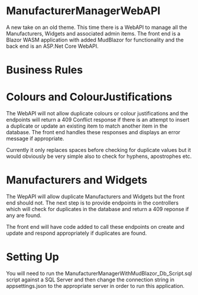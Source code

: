 # ManufacturerManagerWebAPI

A new take on an old theme. This time there is a WebAPI to manage all the Manufacturers, Widgets and associated admin items.
The front end is a Blazor WASM application with added MudBlazor for functionality and the back end is an ASP.Net Core WebAPI.

# Business Rules

# Colours and ColourJustifications

The WebAPI will not allow duplicate colours or colour justifications and the endpoints will return a 409 Conflict response if there
is an attempt to insert a duplicate or update an existing item to match another item in the database. The front end
handles these responses and displays an error message if appropriate.

Currently it only replaces spaces before checking for duplicate values but it would obviously be very simple also to check
for hyphens, apostrophes etc.

# Manufacturers and Widgets

The WepAPI will allow duplicate Manufacturers and Widgets but the front end should not. The next step is to provide endpoints in
the controllers which will check for duplicates in the database and return a 409 reponse if any are found.

The front end will have code added to call these endpoints on create and update and respond appropriately if duplicates are found.

# Setting Up

You will need to run the ManufacturerManagerWithMudBlazor_Db_Script.sql script against a SQL Server and then change the connection string in appsettings.json
to the appropriate server in order to run this application.
